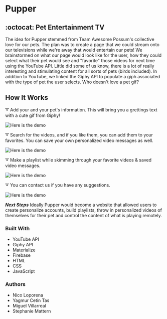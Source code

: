 # Pupper

## :octocat: Pet Entertainment TV

The idea for Pupper stemmed from Team Awesome Possum's collective love for our pets. The plan was to create a page that we could stream onto our televisions while we're away that would entertain our pets! We brainstormed on what our page would look like for the user, how they could select what their pet would see and "favorite" those videos for next time using the YouTube API. Little did some of us know, there is a lot of really interesting and stimulating content for all sorts of pets (birds included). In addition to YouTube, we linked the Giphy API to populate a giph associated with the type of pet the user selects. Who doesn't love a pet gif?

## How It Works

:curly_loop: Add your and your pet's information. This will bring you a grettings text with a cute gif from Giphy!


![Here is the demo](assets/images/addinfo.gif)


:curly_loop: Search for the videos, and if you like them, you can add them to your favorites. You can save your own personalized video messages as well.


![Here is the demo](assets/images/addtofavs.gif)

:curly_loop: Make a playlist while skimming through your favorite videos & saved video messages.


![Here is the demo](assets/images/addtoplaylist.gif)

:curly_loop: You can contact us if you have any suggestions.


![Here is the demo](assets/images/contact.gif)

__*Next Steps*__
Ideally Pupper would become a website that allowed users to create personalize accounts, build playlists, throw in personalized videos of themselves for their pet and control the content of what is playing remotely. 

### **Built With**
* YouTube API
* Giphy API
* Materialize
* Firebase
* HTML
* CSS
* JavaScript

### **Authors**
* Nico Loporena
* Yagmur Cetin Tas
* Miguel Villarreal
* Stephanie Mattern










